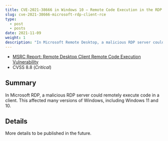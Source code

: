 ```yaml
---
title: CVE-2021-38666 in Windows 10 — Remote Code Execution in the RDP client
slug: cve-2021-38666-microsoft-rdp-client-rce
type:
  - post
  - posts
date: 2021-11-09
weight: 1
description: "In Microsoft Remote Desktop, a malicious RDP server could trigger a remote code execution on a client."
---
```


* [MSRC Report: Remote Desktop Client Remote Code Execution Vulnerability](https://msrc.microsoft.com/update-guide/en-US/vulnerability/CVE-2021-38666)
* CVSS 8.8 (*Critical*)

## Summary

In Microsoft RDP, a malicious RDP server could remotely execute code in a client. This affected many versions of Windows, including Windows 11 and 10.

## Details

More details to be published in the future.

